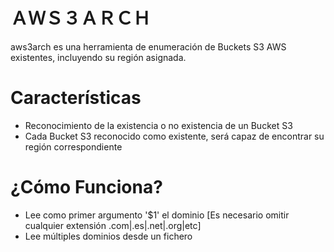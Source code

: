# ＡＷＳ３ＡＲＣＨ
aws3arch es una herramienta de enumeración de Buckets S3 AWS existentes, incluyendo su región asignada.

# Características
- Reconocimiento de la existencia o no existencia de un Bucket S3
- Cada Bucket S3 reconocido como existente, será capaz de encontrar su región correspondiente

# ¿Cómo Funciona?
- Lee como primer argumento '$1' el dominio [Es necesario omitir cualquier extensión .com|.es|.net|.org|etc]
- Lee múltiples dominios desde un fichero
